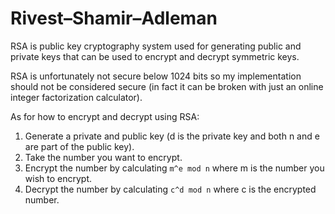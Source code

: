 # Rivest–Shamir–Adleman

RSA is public key cryptography system used for generating public and private keys that can be used to encrypt and decrypt symmetric keys.

RSA is unfortunately not secure below 1024 bits so my implementation should not be considered secure (in fact it can be broken with just an online integer factorization calculator).

As for how to encrypt and decrypt using RSA:
1. Generate a private and public key (d is the private key and both n and e are part of the public key).
2. Take the number you want to encrypt.
3. Encrypt the number by calculating ``m^e mod n`` where m is the number you wish to encrypt.
4. Decrypt the number by calculating ``c^d mod n`` where c is the encrypted number.
